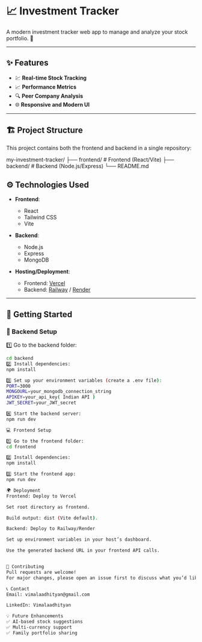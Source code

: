 # 📈 Investment Tracker

A modern investment tracker web app to manage and analyze your stock portfolio. 🚀

---

## ✨ Features

- 💹 **Real-time Stock Tracking** 
- 📈 **Performance Metrics**  
- 🔍 **Peer Company Analysis**  
- 🌐 **Responsive and Modern UI**  

---

## 🏗️ Project Structure

This project contains both the frontend and backend in a single repository:

my-investment-tracker/
├── frontend/ # Frontend (React/Vite)
├── backend/ # Backend (Node.js/Express)
└── README.md


## ⚙️ Technologies Used

- **Frontend**:  
  - React   
  - Tailwind CSS  
  - Vite  

- **Backend**:  
  - Node.js  
  - Express  
  - MongoDB  

- **Hosting/Deployment**:  
  - Frontend: [Vercel](https://vercel.com/)  
  - Backend: [Railway](https://railway.app/) / [Render](https://render.com/)

---

## 🚀 Getting Started

### 🔧 Backend Setup

1️⃣ Go to the backend folder:
```bash
cd backend
2️⃣ Install dependencies:
npm install

3️⃣ Set up your environment variables (create a .env file):
PORT=3000
MONGOURL=your_mongodb_connection_string
APIKEY=your_api_key( Indian API )
JWT_SECRET=your_JWT_secret

4️⃣ Start the backend server:
npm run dev

💻 Frontend Setup

1️⃣ Go to the frontend folder:
cd frontend

2️⃣ Install dependencies:
npm install

3️⃣ Start the frontend app:
npm run dev

🌍 Deployment
Frontend: Deploy to Vercel

Set root directory as frontend.

Build output: dist (Vite default).

Backend: Deploy to Railway/Render

Set up environment variables in your host’s dashboard.

Use the generated backend URL in your frontend API calls.


🤝 Contributing
Pull requests are welcome!
For major changes, please open an issue first to discuss what you’d like to change.

📞 Contact
Email: vimalaadhityan@gmail.com

LinkedIn: Vimalaadhityan

💡 Future Enhancements
✅ AI-based stock suggestions
✅ Multi-currency support
✅ Family portfolio sharing
